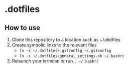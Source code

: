 # .dotfiles

## How to use
1. Clone this repository to a location such as ~/.dotfiles
2. Create symbolic links to the relevant files
   - `ln -s ~/.dotfiles/.gitconfig ~/.gitconfig`
   - `ln -s ~/.dotfiles/general_settings.sh ~/.bashrc`
3. Relaunch your terminal or run `. ~/.bashrc`
